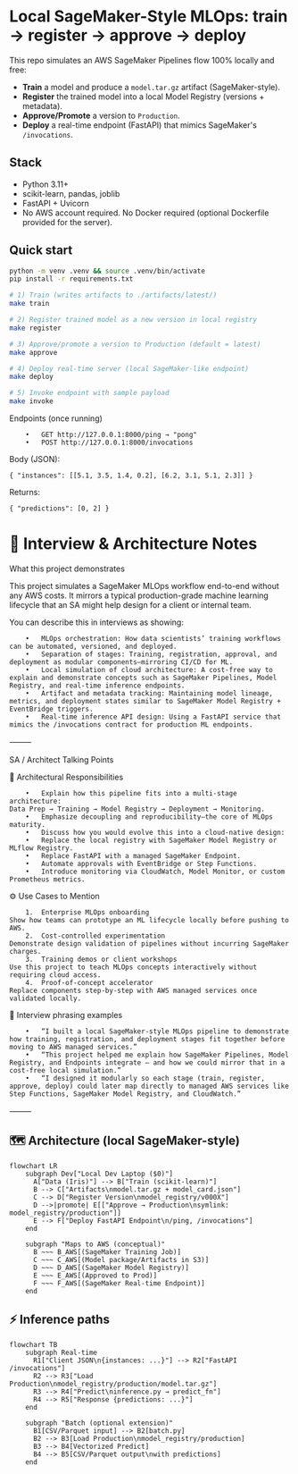 # Local SageMaker-Style MLOps: train → register → approve → deploy

This repo simulates an AWS SageMaker Pipelines flow 100% locally and free:
- **Train** a model and produce a `model.tar.gz` artifact (SageMaker-style).
- **Register** the trained model into a local Model Registry (versions + metadata).
- **Approve/Promote** a version to `Production`.
- **Deploy** a real-time endpoint (FastAPI) that mimics SageMaker's `/invocations`.

## Stack
- Python 3.11+
- scikit-learn, pandas, joblib
- FastAPI + Uvicorn
- No AWS account required. No Docker required (optional Dockerfile provided for the server).

## Quick start
```bash
python -m venv .venv && source .venv/bin/activate
pip install -r requirements.txt

# 1) Train (writes artifacts to ./artifacts/latest/)
make train

# 2) Register trained model as a new version in local registry
make register

# 3) Approve/promote a version to Production (default = latest)
make approve

# 4) Deploy real-time server (local SageMaker-like endpoint)
make deploy

# 5) Invoke endpoint with sample payload
make invoke


```
Endpoints (once running)
```
	•	GET http://127.0.0.1:8000/ping → "pong"
	•	POST http://127.0.0.1:8000/invocations
```
Body (JSON):
```
{ "instances": [[5.1, 3.5, 1.4, 0.2], [6.2, 3.1, 5.1, 2.3]] }
```
Returns:
```
{ "predictions": [0, 2] }
```




# 🎯 Interview & Architecture Notes

What this project demonstrates

This project simulates a SageMaker MLOps workflow end-to-end without any AWS costs. It mirrors a typical production-grade machine learning lifecycle that an SA might help design for a client or internal team.

You can describe this in interviews as showing:
```
	•	MLOps orchestration: How data scientists’ training workflows can be automated, versioned, and deployed.
	•	Separation of stages: Training, registration, approval, and deployment as modular components—mirroring CI/CD for ML.
	•	Local simulation of cloud architecture: A cost-free way to explain and demonstrate concepts such as SageMaker Pipelines, Model Registry, and real-time inference endpoints.
	•	Artifact and metadata tracking: Maintaining model lineage, metrics, and deployment states similar to SageMaker Model Registry + EventBridge triggers.
	•	Real-time inference API design: Using a FastAPI service that mimics the /invocations contract for production ML endpoints.
```
⸻

SA / Architect Talking Points

🧠 Architectural Responsibilities
```
	•	Explain how this pipeline fits into a multi-stage architecture:
Data Prep → Training → Model Registry → Deployment → Monitoring.
	•	Emphasize decoupling and reproducibility—the core of MLOps maturity.
	•	Discuss how you would evolve this into a cloud-native design:
	•	Replace the local registry with SageMaker Model Registry or MLflow Registry.
	•	Replace FastAPI with a managed SageMaker Endpoint.
	•	Automate approvals with EventBridge or Step Functions.
	•	Introduce monitoring via CloudWatch, Model Monitor, or custom Prometheus metrics.
```
⚙️ Use Cases to Mention
```
	1.	Enterprise MLOps onboarding
Show how teams can prototype an ML lifecycle locally before pushing to AWS.
	2.	Cost-controlled experimentation
Demonstrate design validation of pipelines without incurring SageMaker charges.
	3.	Training demos or client workshops
Use this project to teach MLOps concepts interactively without requiring cloud access.
	4.	Proof-of-concept accelerator
Replace components step-by-step with AWS managed services once validated locally.
```

💬 Interview phrasing examples
```
	•	“I built a local SageMaker-style MLOps pipeline to demonstrate how training, registration, and deployment stages fit together before moving to AWS managed services.”
	•	“This project helped me explain how SageMaker Pipelines, Model Registry, and Endpoints integrate — and how we could mirror that in a cost-free local simulation.”
	•	“I designed it modularly so each stage (train, register, approve, deploy) could later map directly to managed AWS services like Step Functions, SageMaker Model Registry, and CloudWatch.”
```
⸻
## 🗺️ Architecture (local SageMaker-style)


```mermaid
flowchart LR
    subgraph Dev["Local Dev Laptop ($0)"]
      A["Data (Iris)"] --> B["Train (scikit-learn)"]
      B --> C["Artifacts\nmodel.tar.gz + model_card.json"]
      C --> D["Register Version\nmodel_registry/v000X"]
      D -->|promote| E[["Approve → Production\nsymlink: model_registry/production"]]
      E --> F["Deploy FastAPI Endpoint\n/ping, /invocations"]
    end

    subgraph "Maps to AWS (conceptual)"
      B ~~~ B_AWS[(SageMaker Training Job)]
      C ~~~ C_AWS[(Model package/Artifacts in S3)]
      D ~~~ D_AWS[(SageMaker Model Registry)]
      E ~~~ E_AWS[(Approved to Prod)]
      F ~~~ F_AWS[(SageMaker Real-time Endpoint)]
    end

```
## ⚡ Inference paths

```mermaid
flowchart TB
    subgraph Real-time
      R1["Client JSON\n{instances: ...}"] --> R2["FastAPI /invocations"]
      R2 --> R3["Load Production\nmodel_registry/production/model.tar.gz"]
      R3 --> R4["Predict\ninference.py → predict_fn"]
      R4 --> R5["Response {predictions: ...}"]
    end

    subgraph "Batch (optional extension)"
      B1[CSV/Parquet input] --> B2[batch.py]
      B2 --> B3[Load Production\nmodel_registry/production]
      B3 --> B4[Vectorized Predict]
      B4 --> B5[CSV/Parquet output\nwith predictions]
    end
```
